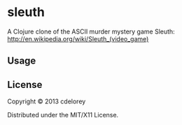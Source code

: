 # sleuth

A Clojure clone of the ASCII murder mystery game Sleuth:
http://en.wikipedia.org/wiki/Sleuth_(video_game)

## Usage



## License

Copyright © 2013 cdelorey

Distributed under the MIT/X11 License.
